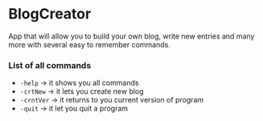 BlogCreator
===========

App that will allow you to build your own blog, write new entries and many more with several easy to remember commands.

### List of all commands
* `-help` -> it shows you all commands
* `-crtNew` -> it lets you create new blog
* `-crntVer` -> it returns to you current version of program
* `-quit` -> it let you quit a program
